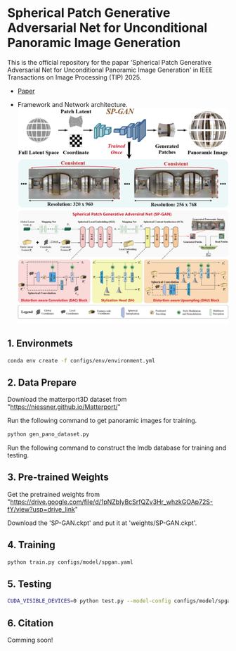 # Spherical Patch Generative Adversarial Net for Unconditional Panoramic Image Generation

This is the official repository for the papar 'Spherical Patch Generative Adversarial Net for Unconditional Panoramic Image Generation' in IEEE Transactions on Image Processing (TIP) 2025.

- [Paper](https://ieeexplore.ieee.org/document/11037336)

- Framework and Network architecture.
![Framework](assets/MotivationV22.png)
![Network](<assets/Network - v13 check.png>)


## 1. Environmets
```sh
conda env create -f configs/env/environment.yml
```

## 2. Data Prepare
Download the matterport3D dataset from "https://niessner.github.io/Matterport/"

Run the following command to get panoramic images for training.
```sh
python gen_pano_dataset.py
```

Run the following command to construct the lmdb database for training and testing.

## 3. Pre-trained Weights

Get the pretrained weights from "https://drive.google.com/file/d/1pNZbIyBcSrfQZv3Hr_whzkGOAp72S-fY/view?usp=drive_link"

Download the 'SP-GAN.ckpt' and put it at 'weights/SP-GAN.ckpt'.

## 4. Training

```sh
python train.py configs/model/spgan.yaml
```

## 5. Testing

```sh
CUDA_VISIBLE_DEVICES=0 python test.py --model-config configs/model/spgan.yaml --test-config configs/test/spgan_384x768.yaml --ckpt weights/SP-GAN.ckpt
```

## 6. Citation
Comming soon!
<!-- ```bibtex
@ARTICLE{11037336,
  author={Xu, Mai and Sun, Xiancheng and Li, Shengxi and Jiang, Lai and Xia, Jingyuan and Deng, Xin},
  journal={IEEE Transactions on Image Processing}, 
  title={Spherical Patch Generative Adversarial Net for Unconditional Panoramic Image Generation}, 
  year={2025},
  doi={10.1109/TIP.2025.3578257}}
``` -->
